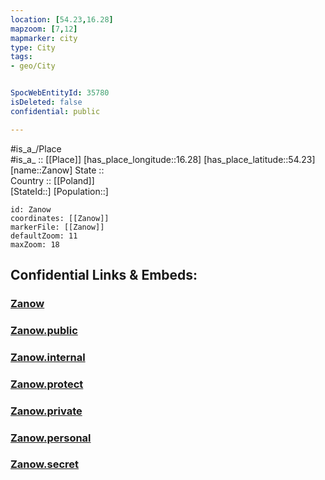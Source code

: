 ```yaml
---
location: [54.23,16.28] 
mapzoom: [7,12] 
mapmarker: city 
type: City
tags:
- geo/City


SpocWebEntityId: 35780
isDeleted: false
confidential: public

---
```

#is_a_/Place  
#is_a_ :: [[Place]] 
[has_place_longitude::16.28] 
[has_place_latitude::54.23] 
[name::Zanow] 
State ::  
Country :: [[Poland]]  
[StateId::] 
[Population::] 



```leaflet
id: Zanow
coordinates: [[Zanow]] 
markerFile: [[Zanow]] 
defaultZoom: 11 
maxZoom: 18
```


## Confidential Links & Embeds: 

### [Zanow](/_Standards/Earth/Continent/Europe/Europe~East/Poland/Provinces~Poland/West_Pomeranian/City/Zanow.md) 

### [Zanow.public](/_public/Earth/Continent/Europe/Europe~East/Poland/Provinces~Poland/West_Pomeranian/City/Zanow.public.md) 

### [Zanow.internal](/_internal/Earth/Continent/Europe/Europe~East/Poland/Provinces~Poland/West_Pomeranian/City/Zanow.internal.md) 

### [Zanow.protect](/_protect/Earth/Continent/Europe/Europe~East/Poland/Provinces~Poland/West_Pomeranian/City/Zanow.protect.md) 

### [Zanow.private](/_private/Earth/Continent/Europe/Europe~East/Poland/Provinces~Poland/West_Pomeranian/City/Zanow.private.md) 

### [Zanow.personal](/_personal/Earth/Continent/Europe/Europe~East/Poland/Provinces~Poland/West_Pomeranian/City/Zanow.personal.md) 

### [Zanow.secret](/_secret/Earth/Continent/Europe/Europe~East/Poland/Provinces~Poland/West_Pomeranian/City/Zanow.secret.md)

